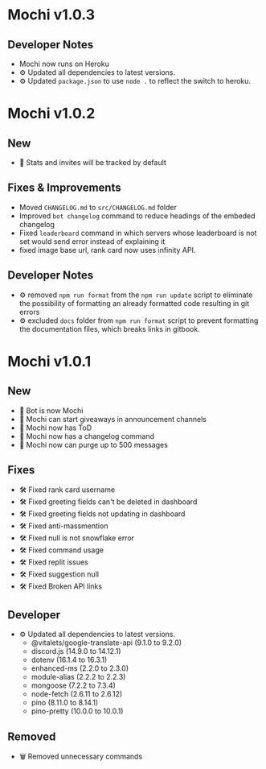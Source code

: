 # Mochi v1.0.3

## Developer Notes
- Mochi now runs on Heroku
- ⚙️ Updated all dependencies to latest versions.
- ⚙️ Updated `package.json` to use `node .` to reflect the switch to heroku.

# Mochi v1.0.2

## New

- 📜 Stats and invites will be tracked by default

## Fixes & Improvements

- Moved `CHANGELOG.md` to `src/CHANGELOG.md` folder
- Improved `bot changelog` command to reduce headings of the embeded changelog
- Fixed `leaderboard` command in which servers whose leaderboard is not set
  would send error instead of explaining it
- fixed image base url, rank card now uses infinity API.

## Developer Notes

- ⚙️ removed `npm run format` from the `npm run update` script to eliminate the
  possibility of formatting an already formatted code resulting in git errors
- ⚙️ excluded `docs` folder from `npm run format` script to prevent formatting
  the documentation files, which breaks links in gitbook.

# Mochi v1.0.1

## New

- 🤖 Bot is now Mochi
- 📜 Mochi can start giveaways in announcement channels
- 📜 Mochi now has ToD
- 📜 Mochi now has a changelog command
- 📜 Mochi now can purge up to 500 messages

## Fixes

- 🛠 Fixed rank card username
- 🛠 Fixed greeting fields can't be deleted in dashboard
- 🛠 Fixed greeting fields not updating in dashboard
- 🛠 Fixed anti-massmention
- 🛠 Fixed null is not snowflake error
- 🛠 Fixed command usage
- 🛠 Fixed replit issues
- 🛠 Fixed suggestion null
- 🛠 Fixed Broken API links

## Developer

- ⚙️ Updated all dependencies to latest versions.
  - @vitalets/google-translate-api (9.1.0 to 9.2.0)
  - discord.js (14.9.0 to 14.12.1)
  - dotenv (16.1.4 to 16.3.1)
  - enhanced-ms (2.2.0 to 2.3.0)
  - module-alias (2.2.2 to 2.2.3)
  - mongoose (7.2.2 to 7.3.4)
  - node-fetch (2.6.11 to 2.6.12)
  - pino (8.11.0 to 8.14.1)
  - pino-pretty (10.0.0 to 10.0.1)

## Removed

- 🗑️ Removed unnecessary commands
